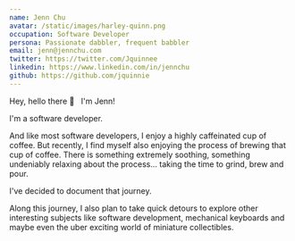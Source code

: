 ```yaml
---
name: Jenn Chu
avatar: /static/images/harley-quinn.png
occupation: Software Developer
persona: Passionate dabbler, frequent babbler
email: jenn@jennchu.com
twitter: https://twitter.com/Jquinnee
linkedin: https://www.linkedin.com/in/jennchu
github: https://github.com/jquinnie
---
```


Hey, hello there 👋 &nbsp; I'm Jenn!

I'm a software developer.

And like most software developers, I enjoy a highly caffeinated cup of coffee. But recently, I find myself also enjoying the process of brewing that cup of coffee. There is something extremely soothing, something undeniably relaxing about the process... taking the time to grind, brew and pour.

I've decided to document that journey.

Along this journey, I also plan to take quick detours to explore other interesting subjects like software development, mechanical keyboards and maybe even the uber exciting world of miniature collectibles.
